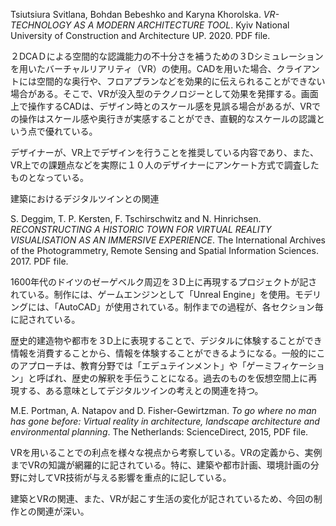 Tsiutsiura Svitlana, Bohdan Bebeshko and Karyna Khorolska. *VR-TECHNOLOGY AS A MODERN ARCHITECTURE TOOL*. Kyiv National University of Construction and Architecture UP. 2020. PDF file.

２DCAＤによる空間的な認識能力の不十分さを補うための３Dシミュレーションを用いたバーチャルリアリティ（VR）の使用。CADを用いた場合、クライアントには空間的な奥行や、フロアプランなどを効果的に伝えられることができない場合がある。そこで、VRが没入型のテクノロジーとして効果を発揮する。画面上で操作するCADは、デザイン時とのスケール感を見誤る場合があるが、VRでの操作はスケール感や奥行きが実感することができ、直観的なスケールの認識という点で優れている。

デザイナーが、VR上でデザインを行うことを推奨している内容であり、また、VR上での課題点などを実際に１０人のデザイナーにアンケート方式で調査したものとなっている。



建築におけるデジタルツインとの関連



S. Deggim, T. P. Kersten,  F. Tschirschwitz and N. Hinrichsen. *RECONSTRUCTING A HISTORIC TOWN FOR VIRTUAL REALITY VISUALISATION AS AN IMMERSIVE EXPERIENCE*. The International Archives of the Photogrammetry, Remote Sensing and Spatial Information Sciences. 2017. PDF file.



1600年代のドイツのゼーゲベルク周辺を３D上に再現するプロジェクトが記されている。制作には、ゲームエンジンとして「Unreal Engine」を使用。モデリングには、「AutoCAD」が使用されている。制作までの過程が、各セクション毎に記されている。

歴史的建造物や都市を３D上に表現することで、デジタルに体験することができ情報を消費することから、情報を体験することができるようになる。一般的にこのアプローチは、教育分野では「エデュテインメント」や「ゲーミフィケーション」と呼ばれ、歴史の解釈を手伝うことになる。過去のものを仮想空間上に再現する、ある意味としてデジタルツインの考えとの関連を持つ。





M.E. Portman, A. Natapov and D. Fisher-Gewirtzman. *To go where no man has gone before: Virtual reality in architecture, landscape architecture and environmental planning*. The Netherlands: ScienceDirect, 2015, PDF file.



VRを用いることでの利点を様々な視点から考察している。VRの定義から、実例までVRの知識が網羅的に記されている。特に、建築や都市計画、環境計画の分野に対してVR技術が与える影響を重点的に記している。

建築とVRの関連、また、VRが起こす生活の変化が記されているため、今回の制作との関連が深い。